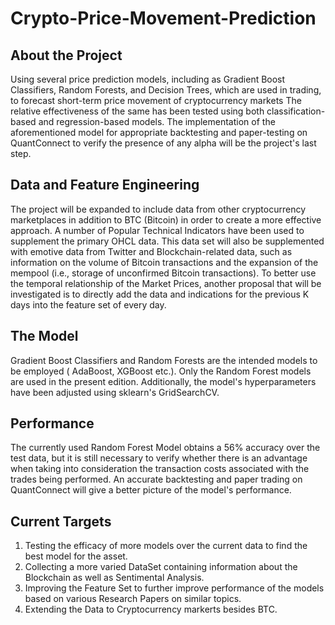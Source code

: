 # Crypto-Price-Movement-Prediction
## About the Project
Using several price prediction models, including as Gradient Boost Classifiers, Random Forests, and Decision Trees, which are used in trading, to forecast short-term price movement of cryptocurrency markets The relative effectiveness of the same has been tested using both classification-based and regression-based models. The implementation of the aforementioned model for appropriate backtesting and paper-testing on QuantConnect to verify the presence of any alpha will be the project's last step.

## Data and Feature Engineering
The project will be expanded to include data from other cryptocurrency marketplaces in addition to BTC (Bitcoin) in order to create a more effective approach. A number of Popular Technical Indicators have been used to supplement the primary OHCL data. This data set will also be supplemented with emotive data from Twitter and Blockchain-related data, such as information on the volume of Bitcoin transactions and the expansion of the mempool (i.e., storage of unconfirmed Bitcoin transactions). To better use the temporal relationship of the Market Prices, another proposal that will be investigated is to directly add the data and indications for the previous K days into the feature set of every day.

## The Model
Gradient Boost Classifiers and Random Forests are the intended models to be employed ( AdaBoost, XGBoost etc.). Only the Random Forest models are used in the present edition. Additionally, the model's hyperparameters have been adjusted using sklearn's GridSearchCV.

## Performance
The currently used Random Forest Model obtains a 56% accuracy over the test data, but it is still necessary to verify whether there is an advantage when taking into consideration the transaction costs associated with the trades being performed. An accurate backtesting and paper trading on QuantConnect will give a better picture of the model's performance.

## Current Targets
1. Testing the efficacy of more models over the current data to find the best model for the asset.
2. Collecting a more varied DataSet containing information about the Blockchain as well as Sentimental Analysis.
3. Improving the Feature Set to further improve performance of the models based on various Research Papers on similar topics.
4. Extending the Data to Cryptocurrency markerts besides BTC.



